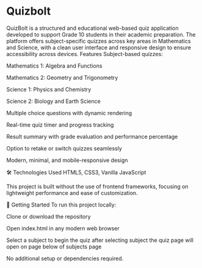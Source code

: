 # Quizbolt
QuizBolt is a structured and educational web-based quiz application developed to support Grade 10 students in their academic preparation. The platform offers subject-specific quizzes across key areas in Mathematics and Science, with a clean user interface and responsive design to ensure accessibility across devices.
 Features
Subject-based quizzes:

Mathematics 1: Algebra and Functions

Mathematics 2: Geometry and Trigonometry

Science 1: Physics and Chemistry

Science 2: Biology and Earth Science

Multiple choice questions with dynamic rendering

Real-time quiz timer and progress tracking

Result summary with grade evaluation and performance percentage

Option to retake or switch quizzes seamlessly

Modern, minimal, and mobile-responsive design

🛠 Technologies Used
HTML5, CSS3, Vanilla JavaScript

This project is built without the use of frontend frameworks, focusing on lightweight performance and ease of customization.

🚀 Getting Started
To run this project locally:

Clone or download the repository

Open index.html in any modern web browser

Select a subject to begin the quiz
after selecting subject the quiz page will open on page below of subjects page 

No additional setup or dependencies required.

